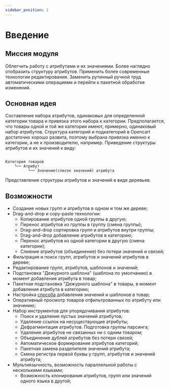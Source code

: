 ```yaml
---
sidebar_position: 1
---
```


# Введение

## Миссия модуля

Облегчить работу с атрибутами и их значениями. Более наглядно отобразить структуру атрибутов. Применить более современные технологии редактирования. Заменить рутинный ручной труд автоматическими операциями и перейти к пакетной обработке изменений.

## Основная идея

Составление набора атрибутов, одинаковых для определенной категории товара и привязка этого набора к категории. Предполагается, что товары одной и той же категории имеют, примерно, одинаковый набор атрибутов. Структура категорий и подкатегорий в Opencart достаточно хорошо развита, поэтому выбрана привязка именно к категории, а не к производителю, например. Приведение структуры атрибутов и их значений к виду:

```

Категория товаров
    └── Атрибут
          └── Значение(список значений) атрибута

```

Представление структуры атрибутов и значений в виде деревьев.

## Возможности

- Создание новых групп и атрибутов в одном и том же дереве;
- Drag-and-drop и copy-paste технологии:
  - Копирование атрибутов одной группы в другую;
  - Перенос атрибутов из группы в группу (смена группы);
  - Drag-and-drop сортировка групп и атрибутов внутри группы;
  - Drag-and-drop добавление атрибутов в категорию;
  - Перенос атрибутов из одной категории в другую (смена категории);
  - Слияние атрибутов (объединение) без потери значений и связей;
- Фильтрация и поиск групп, атрибутов и значений атрибутов в дереве;
- Редактирование групп, атрибутов, шаблонов и значений;
- Подстановка "Дежурного шаблона" (шаблона по умолчанию) в момент добавления атрибута в товар;
- Пакетная подстановка "Дежурного шаблона" в товары, в момент добавления атрибута в категорию;
- Настройка [способа](settings.html#settings-product) добавления значений и шаблонов в товар;
- Оперативный просмотр товаров отфильтрованных по атрибуту или значению;
- Набор инструментов для упорядочивания атрибутов:
  - Поиск и удаление пустых значений атрибутов;
  - Удаление ссылок на несуществующие атрибуты;
  - Дефрагментация атрибутов. Подготовка группы парсинга;
  - Удаление атрибутов не связанных ни с одним товаром;
  - Объединение дублей атрибутов без потери связей;
  - Автоматическое формирование атрибутов категорий;
  - Пакетная замена разделителя значений атрибута;
  - Смена регистра первой буквы у групп, атрибутов и значений атрибута;
- Мультиязычность, возможность параллельной работы с несколькими языками;
  - Возможность клонирования атрибутов, групп или значений одного языка в другой;
